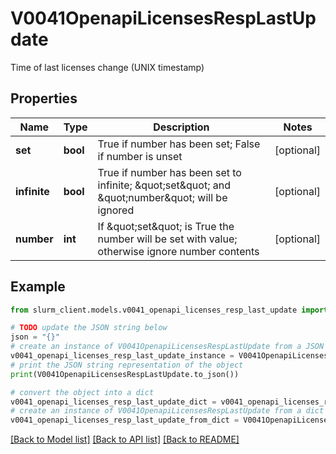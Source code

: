 # V0041OpenapiLicensesRespLastUpdate

Time of last licenses change (UNIX timestamp)

## Properties

Name | Type | Description | Notes
------------ | ------------- | ------------- | -------------
**set** | **bool** | True if number has been set; False if number is unset | [optional] 
**infinite** | **bool** | True if number has been set to infinite; \&quot;set\&quot; and \&quot;number\&quot; will be ignored | [optional] 
**number** | **int** | If \&quot;set\&quot; is True the number will be set with value; otherwise ignore number contents | [optional] 

## Example

```python
from slurm_client.models.v0041_openapi_licenses_resp_last_update import V0041OpenapiLicensesRespLastUpdate

# TODO update the JSON string below
json = "{}"
# create an instance of V0041OpenapiLicensesRespLastUpdate from a JSON string
v0041_openapi_licenses_resp_last_update_instance = V0041OpenapiLicensesRespLastUpdate.from_json(json)
# print the JSON string representation of the object
print(V0041OpenapiLicensesRespLastUpdate.to_json())

# convert the object into a dict
v0041_openapi_licenses_resp_last_update_dict = v0041_openapi_licenses_resp_last_update_instance.to_dict()
# create an instance of V0041OpenapiLicensesRespLastUpdate from a dict
v0041_openapi_licenses_resp_last_update_from_dict = V0041OpenapiLicensesRespLastUpdate.from_dict(v0041_openapi_licenses_resp_last_update_dict)
```
[[Back to Model list]](../README.md#documentation-for-models) [[Back to API list]](../README.md#documentation-for-api-endpoints) [[Back to README]](../README.md)


